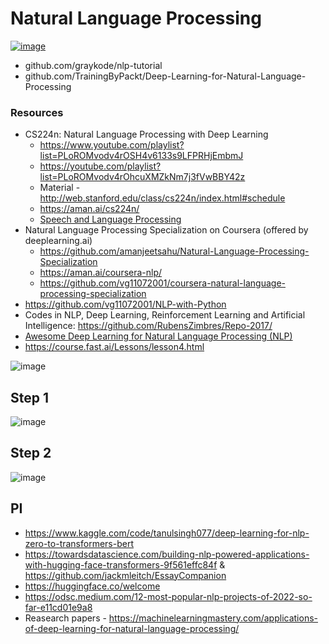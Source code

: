 # Natural Language Processing 
[![image](https://github.com/vg11072001/natural-language-processing/assets/67424390/e1ca118e-a247-4139-b530-0ac15432188f)](https://mm.tt/map/2792478423?t=1mrN2j2FB1)

* github.com/graykode/nlp-tutorial
* github.com/TrainingByPackt/Deep-Learning-for-Natural-Language-Processing


### Resources 
* CS224n: Natural Language Processing with Deep Learning
  * https://www.youtube.com/playlist?list=PLoROMvodv4rOSH4v6133s9LFPRHjEmbmJ
  * https://youtube.com/playlist?list=PLoROMvodv4rOhcuXMZkNm7j3fVwBBY42z
  * Material - http://web.stanford.edu/class/cs224n/index.html#schedule 
  * https://aman.ai/cs224n/
  * [Speech and Language Processing](https://web.stanford.edu/~jurafsky/slp3/)
* Natural Language Processing Specialization on Coursera (offered by deeplearning.ai)
  * https://github.com/amanjeetsahu/Natural-Language-Processing-Specialization 
  * https://aman.ai/coursera-nlp/
  * https://github.com/vg11072001/coursera-natural-language-processing-specialization
* https://github.com/vg11072001/NLP-with-Python 
* Codes in NLP, Deep Learning, Reinforcement Learning and Artificial Intelligence: https://github.com/RubensZimbres/Repo-2017/
* [Awesome Deep Learning for Natural Language Processing (NLP)](https://github.com/brianspiering/awesome-dl4nlp#table-of-contents)
* https://course.fast.ai/Lessons/lesson4.html


![image](https://user-images.githubusercontent.com/67424390/209301541-3866b696-3aaf-498b-b0e9-304615dacfa0.png)

## Step 1
![image](https://user-images.githubusercontent.com/67424390/209412930-4dcf4114-bd4b-450f-90f3-246e2254fb17.png)

## Step 2
![image](https://user-images.githubusercontent.com/67424390/209435353-c6b766dd-bbea-430e-ae48-9266434c7117.png)

## PI
* https://www.kaggle.com/code/tanulsingh077/deep-learning-for-nlp-zero-to-transformers-bert 
* https://towardsdatascience.com/building-nlp-powered-applications-with-hugging-face-transformers-9f561effc84f & https://github.com/jackmleitch/EssayCompanion
* https://huggingface.co/welcome
* https://odsc.medium.com/12-most-popular-nlp-projects-of-2022-so-far-e11cd01e9a8
* Reasearch papers - https://machinelearningmastery.com/applications-of-deep-learning-for-natural-language-processing/
